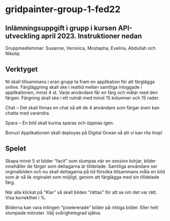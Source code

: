 # gridpainter-group-1-fed22

## Inlämningsuppgift i grupp i kursen API-utveckling april 2023. Instruktioner nedan

Gruppmedlemmar: Susanne, Veronica, Mostapha, Evelina, Abdullah och Nikolaj


## Verktyget

Ni skall tillsammans i eran grupp ta fram en applikation för att färglägga online.
Färgläggning skall ske i realtid mellan samtliga inloggade i applikationen, minst 4 st.
Varje användare får en färg och målar med den färgen.
Färgning skall ske i ett rutnät med minst 15 kolumner och 15 rader. 

Chat – Det skall finnas en chat så att de 4 användare som färgar även kan chatta med varandra.

Spara – En bild skall kunna sparas och öppnas igen.

Bonus! Applikationen skall deployas på Digital Ocean så att vi kan rita ihop!

## Spelet

Skapa minst 5 st bilder “facit” som slumpas när en session börjar, bilder innehåller de färger som deltagarna är tilldelade. Samtliga användare ser orginalbilden och nu skall deltagarna på tid försöka tillsammans måla en bild som är så lik orginalet som möjligt, genom att färglägga med sin tilldelade färg. 

När alla klickat på “Klar” så skall bilden “rättas” för att se om det var rätt. Visa korrekthet i %.

Bilderna kan vara intingen “pixelererade” bilder på riktiga bilder. Eller helt slumpade mönster. Välj svårighetsgrad själva.

